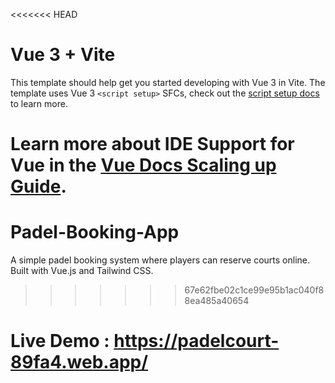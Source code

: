 <<<<<<< HEAD
# Vue 3 + Vite

This template should help get you started developing with Vue 3 in Vite. The template uses Vue 3 `<script setup>` SFCs, check out the [script setup docs](https://v3.vuejs.org/api/sfc-script-setup.html#sfc-script-setup) to learn more.

Learn more about IDE Support for Vue in the [Vue Docs Scaling up Guide](https://vuejs.org/guide/scaling-up/tooling.html#ide-support).
=======
# Padel-Booking-App
A simple padel booking system where players can reserve courts online. Built with Vue.js and Tailwind CSS.
>>>>>>> 67e62fbe02c1ce99e95b1ac040f88ea485a40654
# Live Demo : https://padelcourt-89fa4.web.app/
